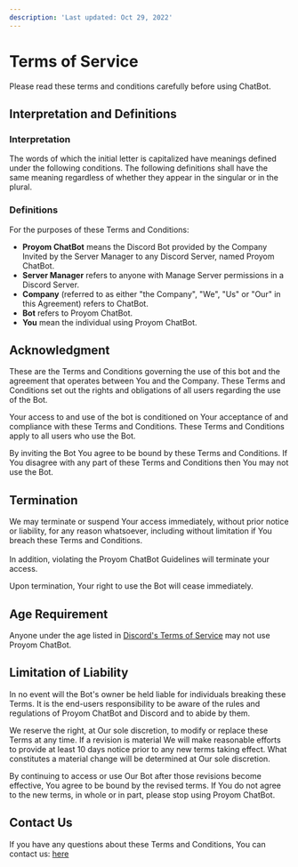 ```yaml
---
description: 'Last updated: Oct 29, 2022'
---
```


# Terms of Service

Please read these terms and conditions carefully before using ChatBot.

## Interpretation and Definitions

### Interpretation

The words of which the initial letter is capitalized have meanings defined under the following conditions. The following definitions shall have the same meaning regardless of whether they appear in the singular or in the plural.

### Definitions

For the purposes of these Terms and Conditions:

* **Proyom ChatBot** means the Discord Bot provided by the Company Invited by the Server Manager to any Discord Server, named Proyom ChatBot.
* **Server Manager** refers to anyone with Manage Server permissions in a Discord Server.
* **Company** (referred to as either "the Company", "We", "Us" or "Our" in this Agreement) refers to ChatBot.
* **Bot** refers to Proyom ChatBot.
* **You** mean the individual using  Proyom ChatBot.

## Acknowledgment

These are the Terms and Conditions governing the use of this bot and the agreement that operates between You and the Company. These Terms and Conditions set out the rights and obligations of all users regarding the use of the Bot.

Your access to and use of the bot is conditioned on Your acceptance of and compliance with these Terms and Conditions. These Terms and Conditions apply to all users who use the Bot.

By inviting the Bot You agree to be bound by these Terms and Conditions. If You disagree with any part of these Terms and Conditions then You may not use the Bot.

## Termination

We may terminate or suspend Your access immediately, without prior notice or liability, for any reason whatsoever, including without limitation if You breach these Terms and Conditions.\
\
In addition, violating the Proyom ChatBot Guidelines will terminate your access.

Upon termination, Your right to use the Bot will cease immediately.

## Age Requirement

Anyone under the age listed in [Discord's Terms of Service](https://discord.com/terms) may not use Proyom ChatBot.

## Limitation of Liability

In no event will the Bot's owner be held liable for individuals breaking these Terms. It is the end-users responsibility to be aware of the rules and regulations of Proyom ChatBot and Discord and to abide by them.

We reserve the right, at Our sole discretion, to modify or replace these Terms at any time. If a revision is material We will make reasonable efforts to provide at least 10 days notice prior to any new terms taking effect. What constitutes a material change will be determined at Our sole discretion.

By continuing to access or use Our Bot after those revisions become effective, You agree to be bound by the revised terms. If You do not agree to the new terms, in whole or in part, please stop using Proyom ChatBot.

## Contact Us

If you have any questions about these Terms and Conditions, You can contact us: [here](mailto:priyamvishwakarma7@gmail.com)

